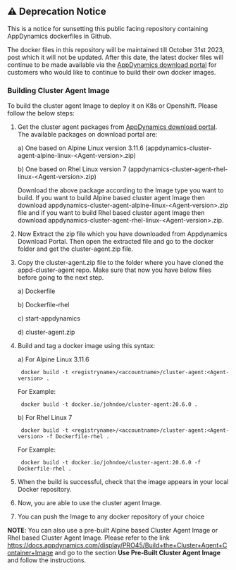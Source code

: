 ## ⚠️ Deprecation Notice
This is a notice for sunsetting this public facing repository containing AppDynamics dockerfiles in Github.

The docker files in this repository will be maintained till October 31st 2023, post which it will not be updated. After this date, the latest docker files will continue to be made available via the [AppDynamics download portal](https://download.appdynamics.com/) for customers who would like to continue to build their own docker images.

### Building Cluster Agent Image

To build the cluster agent Image to deploy it on K8s or Openshift. Please follow the below steps:

1. Get the cluster agent packages from [AppDynamics download portal](https://download.appdynamics.com/). 
The available packages on download portal are:

    a) One based on Alpine Linux version 3.11.6 (appdynamics-cluster-agent-alpine-linux-\<Agent-version\>.zip) 
    
    b) One based on Rhel Linux version 7 (appdynamics-cluster-agent-rhel-linux-\<Agent-version\>.zip)
    
    Download the above package according to the Image type you want to build. 
    If you want to build Alpine based cluster agent Image then download appdynamics-cluster-agent-alpine-linux-\<Agent-version\>.zip file and if you want to build Rhel based cluster agent Image then download appdynamics-cluster-agent-rhel-linux-\<Agent-version\>.zip.

2. Now Extract the zip file which you have downloaded from Appdynamics Download Portal. Then open the extracted file and go to the docker folder and get the cluster-agent.zip file.

3. Copy the cluster-agent.zip file to the folder where you have cloned the appd-cluster-agent repo. Make sure that now you have below files before going to the next step.

    a) Dockerfile
    
    b) Dockerfile-rhel
    
    c) start-appdynamics 
    
    d) cluster-agent.zip 

4. Build and tag a docker image using this syntax:

    a) For Alpine Linux 3.11.6

        docker build -t <registryname>/<accountname>/cluster-agent:<Agent-version> .
        
      For Example:
      
        docker build -t docker.io/johndoe/cluster-agent:20.6.0 .
         
    b) For Rhel Linux 7
    
        docker build -t <registryname>/<accountname>/cluster-agent:<Agent-version> -f Dockerfile-rhel .
          
      For Example:
     
        docker build -t docker.io/johndoe/cluster-agent:20.6.0 -f Dockerfile-rhel .
 
5. When the build is successful, check that the image appears in your local Docker repository.

6. Now, you are able to use the cluster agent Image.

7. You can push the Image to any docker repository of your choice

**NOTE**: You can also use a pre-built Alpine based Cluster Agent Image or Rhel based Cluster Agent Image. Please refer to the link https://docs.appdynamics.com/display/PRO45/Build+the+Cluster+Agent+Container+Image and go to the section **Use Pre-Built Cluster Agent Image** and follow the instructions.

